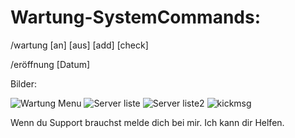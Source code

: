 # Wartung-SystemCommands:

/wartung [an] [aus] [add] [check]

/eröffnung [Datum]

Bilder:

![Wartung Menu](https://github.com/dannieellol/Wartung-System/assets/137109627/aee6c6c8-623f-4d83-8ce0-dbb30ee8d796)
![Server liste](https://github.com/dannieellol/Wartung-System/assets/137109627/903fdf1e-de37-433f-bb77-e1185d41fe60)
![Server liste2](https://github.com/dannieellol/Wartung-System/assets/137109627/9769614a-0b7b-4147-a5a3-f70e411d757a)
![kickmsg](https://github.com/dannieellol/Wartung-System/assets/137109627/9fcc8480-fd2d-47d9-985a-211fa682d7cb)

Wenn du Support brauchst melde dich bei mir. Ich kann dir Helfen.
